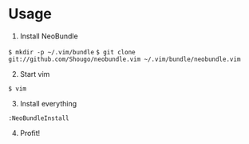 # Usage

1. Install NeoBundle

`$ mkdir -p ~/.vim/bundle`
`$ git clone git://github.com/Shougo/neobundle.vim ~/.vim/bundle/neobundle.vim`

2. Start vim

`$ vim`

3. Install everything

`:NeoBundleInstall`

4. Profit!
